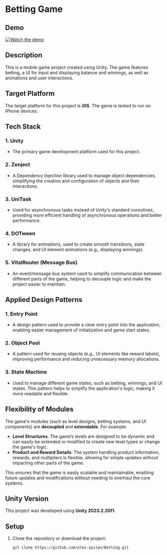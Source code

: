 # Betting Game

## Demo

[![Watch the demo](https://img.youtube.com/vi/v0RLttZTbvA/0.jpg)](https://www.youtube.com/embed/v0RLttZTbvA)

## Description

This is a mobile game project created using Unity. The game features betting, a UI for input and displaying balance and winnings, as well as animations and user interactions.

## Target Platform

The target platform for this project is **iOS**. The game is tested to run on iPhone devices.

## Tech Stack

### 1. **Unity**
- The primary game development platform used for this project.

### 2. **Zenject**
- A Dependency Injection library used to manage object dependencies, simplifying the creation and configuration of objects and their interactions.

### 3. **UniTask**
- Used for asynchronous tasks instead of Unity's standard coroutines, providing more efficient handling of asynchronous operations and better performance.

### 4. **DOTween**
- A library for animations, used to create smooth transitions, state changes, and UI element animations (e.g., displaying winnings).

### 5. **VitalRouter (Message Bus)**
- An event/message bus system used to simplify communication between different parts of the game, helping to decouple logic and make the project easier to maintain.

## Applied Design Patterns

### 1. **Entry Point**
- A design pattern used to provide a clear entry point into the application, enabling easier management of initialization and game start states.

### 2. **Object Pool**
- A pattern used for reusing objects (e.g., UI elements like reward labels), improving performance and reducing unnecessary memory allocations.

### 3. **State Machine**
- Used to manage different game states, such as betting, winnings, and UI states. This pattern helps to simplify the application's logic, making it more readable and flexible.

## Flexibility of Modules

The game's modules (such as level designs, betting systems, and UI components) are **decoupled** and **extendable**. For example:

- **Level Structures**: The game’s levels are designed to be dynamic and can easily be extended or modified to create new level types or change the game's logic.
- **Product and Reward Details**: The system handling product information, rewards, and multipliers is flexible, allowing for simple updates without impacting other parts of the game.

This ensures that the game is easily scalable and maintainable, enabling future updates and modifications without needing to overhaul the core systems.

## Unity Version

This project was developed using **Unity 2023.2.20f1**.

## Setup

1. Clone the repository or download the project:

   ```bash
   git clone https://github.com/alex-spiian/Betting.git
